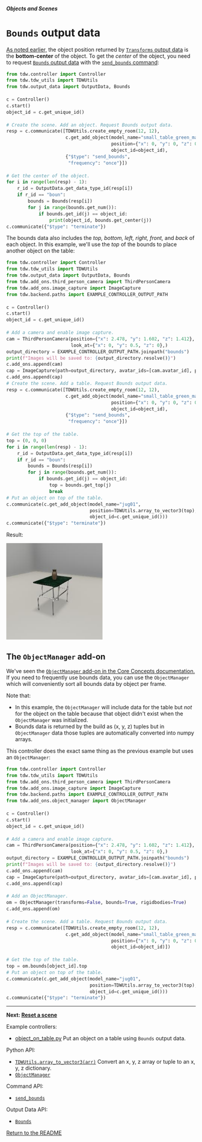 ##### Objects and Scenes

# `Bounds` output data

[As noted earlier,](../core_concepts/objects.md) the object position returned by [`Transforms` output data](../../api/output_data.md#Transforms) is the **bottom-center** of the object. To get the *center* of the object, you need to request [`Bounds` output data](../../api/output_data.md#Bounds) with the [`send_bounds` command](../../api/command_api.md#send_bounds):

```python
from tdw.controller import Controller
from tdw.tdw_utils import TDWUtils
from tdw.output_data import OutputData, Bounds

c = Controller()
c.start()
object_id = c.get_unique_id()

# Create the scene. Add an object. Request Bounds output data.
resp = c.communicate([TDWUtils.create_empty_room(12, 12),
                      c.get_add_object(model_name="small_table_green_marble",
                                       position={"x": 0, "y": 0, "z": 0},
                                       object_id=object_id),
                      {"$type": "send_bounds",
                       "frequency": "once"}])

# Get the center of the object.
for i in range(len(resp) - 1):
    r_id = OutputData.get_data_type_id(resp[i])
    if r_id == "boun":
        bounds = Bounds(resp[i])
        for j in range(bounds.get_num()):
            if bounds.get_id(j) == object_id:
                print(object_id, bounds.get_center(j))
c.communicate({"$type": "terminate"})
```

The bounds data also includes the *top, bottom, left, right, front,* and *back* of each object. In this example, we'll use the *top* of the bounds to place another object on the table:

```python
from tdw.controller import Controller
from tdw.tdw_utils import TDWUtils
from tdw.output_data import OutputData, Bounds
from tdw.add_ons.third_person_camera import ThirdPersonCamera
from tdw.add_ons.image_capture import ImageCapture
from tdw.backend.paths import EXAMPLE_CONTROLLER_OUTPUT_PATH

c = Controller()
c.start()
object_id = c.get_unique_id()

# Add a camera and enable image capture.
cam = ThirdPersonCamera(position={"x": 2.478, "y": 1.602, "z": 1.412},
                        look_at={"x": 0, "y": 0.5, "z": 0},)
output_directory = EXAMPLE_CONTROLLER_OUTPUT_PATH.joinpath("bounds")
print(f"Images will be saved to: {output_directory.resolve()}")
c.add_ons.append(cam)
cap = ImageCapture(path=output_directory, avatar_ids=[cam.avatar_id], pass_masks=["_img"])
c.add_ons.append(cap)
# Create the scene. Add a table. Request Bounds output data.
resp = c.communicate([TDWUtils.create_empty_room(12, 12),
                      c.get_add_object(model_name="small_table_green_marble",
                                       position={"x": 0, "y": 0, "z": 0},
                                       object_id=object_id),
                      {"$type": "send_bounds",
                       "frequency": "once"}])

# Get the top of the table.
top = (0, 0, 0)
for i in range(len(resp) - 1):
    r_id = OutputData.get_data_type_id(resp[i])
    if r_id == "boun":
        bounds = Bounds(resp[i])
        for j in range(bounds.get_num()):
            if bounds.get_id(j) == object_id:
                top = bounds.get_top(j)
                break
# Put an object on top of the table.
c.communicate(c.get_add_object(model_name="jug01",
                               position=TDWUtils.array_to_vector3(top),
                               object_id=c.get_unique_id()))
c.communicate({"$type": "terminate"})
```

Result:

![](images/object_on_table.jpg)

## The `ObjectManager` add-on

We've seen the [`ObjectManager` add-on in the Core Concepts documentation.](../core_concepts/output_data.md) If you need to frequently use bounds data, you can use the `ObjectManager` which will conveniently sort all bounds data by object per frame. 

Note that:

- In this example, the `ObjectManager` will include data for the table but *not* for the object on the table because that object didn't exist when the `ObjectManager` was initialized.
- Bounds data is returned by the build as (x, y, z) tuples but in `ObjectManager` data those tuples are automatically converted into numpy arrays.

This controller does the exact same thing as the previous example but uses an `ObjectManager`:

```python
from tdw.controller import Controller
from tdw.tdw_utils import TDWUtils
from tdw.add_ons.third_person_camera import ThirdPersonCamera
from tdw.add_ons.image_capture import ImageCapture
from tdw.backend.paths import EXAMPLE_CONTROLLER_OUTPUT_PATH
from tdw.add_ons.object_manager import ObjectManager

c = Controller()
c.start()
object_id = c.get_unique_id()

# Add a camera and enable image capture.
cam = ThirdPersonCamera(position={"x": 2.478, "y": 1.602, "z": 1.412},
                        look_at={"x": 0, "y": 0.5, "z": 0},)
output_directory = EXAMPLE_CONTROLLER_OUTPUT_PATH.joinpath("bounds")
print(f"Images will be saved to: {output_directory.resolve()}")
c.add_ons.append(cam)
cap = ImageCapture(path=output_directory, avatar_ids=[cam.avatar_id], pass_masks=["_img"])
c.add_ons.append(cap)

# Add an ObjectManager.
om = ObjectManager(transforms=False, bounds=True, rigidbodies=True)
c.add_ons.append(om)

# Create the scene. Add a table. Request Bounds output data.
resp = c.communicate([TDWUtils.create_empty_room(12, 12),
                      c.get_add_object(model_name="small_table_green_marble",
                                       position={"x": 0, "y": 0, "z": 0},
                                       object_id=object_id)])

# Get the top of the table.
top = om.bounds[object_id].top
# Put an object on top of the table.
c.communicate(c.get_add_object(model_name="jug01",
                               position=TDWUtils.array_to_vector3(top),
                               object_id=c.get_unique_id()))
c.communicate({"$type": "terminate"})
```

***

**Next: [Reset a scene](reset_scene.md)**

Example controllers:

- [object_on_table.py](https://github.com/threedworld-mit/tdw/blob/master/Python/example_controllers/objects_and_scenes/object_on_table.py) Put an object on a table using `Bounds` output data.

Python API:

- [`TDWUtils.array_to_vector3(arr)`](../../python/tdw_utils.md) Convert an x, y, z array or tuple to an x, y, z dictionary.
- [`ObjectManager`](../../python/add_ons/object_manager.md)

Command API:

- [`send_bounds`](../../api/command_api.md#send_bounds)

Output Data API:

- [`Bounds`](../../api/output_data.md#Bounds) 

[Return to the README](../../README.md)